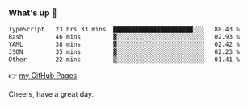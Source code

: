 ### What's up 👋

<!--START_SECTION:waka-->

```txt
TypeScript   23 hrs 33 mins  ██████████████████████░░░   88.43 %
Bash         46 mins         ▓░░░░░░░░░░░░░░░░░░░░░░░░   02.93 %
YAML         38 mins         ▓░░░░░░░░░░░░░░░░░░░░░░░░   02.42 %
JSON         35 mins         ▓░░░░░░░░░░░░░░░░░░░░░░░░   02.23 %
Other        22 mins         ▒░░░░░░░░░░░░░░░░░░░░░░░░   01.41 %
```

<!--END_SECTION:waka-->

👉 [my GitHub Pages](https://ykzhukian.github.io)

Cheers, have a great day.

